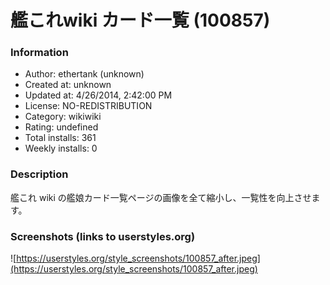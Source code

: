 # 艦これwiki カード一覧 (100857)

### Information
- Author: ethertank (unknown)
- Created at: unknown
- Updated at: 4/26/2014, 2:42:00 PM
- License: NO-REDISTRIBUTION
- Category: wikiwiki
- Rating: undefined
- Total installs: 361
- Weekly installs: 0


### Description
艦これ wiki の艦娘カード一覧ページの画像を全て縮小し、一覧性を向上させます。


### Screenshots (links to userstyles.org)
![https://userstyles.org/style_screenshots/100857_after.jpeg](https://userstyles.org/style_screenshots/100857_after.jpeg)



